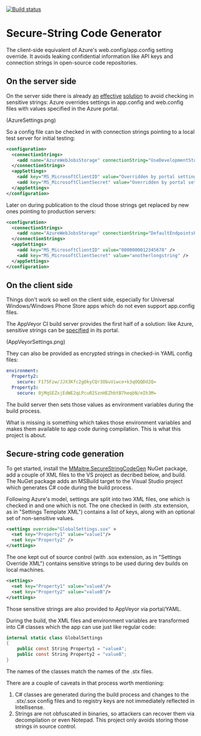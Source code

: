 [![Build status](https://ci.appveyor.com/api/projects/status/s08qgb4egku0pa3d?svg=true)](https://ci.appveyor.com/project/mmaitre314/securestringcodegen)

Secure-String Code Generator
===

The client-side equivalent of Azure's web.config/app.config setting override. It avoids leaking confidential information like API keys and connection strings in open-source code repositories.

On the server side
---

On the server side there is already [an](http://azure.microsoft.com/blog/2013/07/17/windows-azure-web-sites-how-application-strings-and-connection-strings-work/) [effective](http://www.asp.net/identity/overview/features-api/best-practices-for-deploying-passwords-and-other-sensitive-data-to-aspnet-and-azure) [solution](http://typecastexception.com/post/2014/04/06/ASPNET-MVC-Keep-Private-Settings-Out-of-Source-Control.aspx) to avoid checking in sensitive strings: Azure overrides settings in app.config and web.config files with values specified in the Azure portal. 

(AzureSettings.png)

So a config file can be checked in with connection strings pointing to a local test server for initial testing:
       
```xml
<configuration>
  <connectionStrings>
    <add name="AzureWebJobsStorage" connectionString="UseDevelopmentStorage=true;DevelopmentStorageProxyUri=http://127.0.0.1;" />
  </connectionStrings>
  <appSettings>
    <add key="MS_MicrosoftClientID" value="Overridden by portal settings" />
    <add key="MS_MicrosoftClientSecret" value="Overridden by portal settings" />
  </appSettings>
</configuration>
```

Later on during publication to the cloud those strings get replaced by new ones pointing to production servers:

```xml
<configuration>
  <connectionStrings>
    <add name="AzureWebJobsStorage" connectionString="DefaultEndpointsProtocol=https;AccountName=someaccountname;AccountKey=somelongstring" />
  </connectionStrings>
  <appSettings>
    <add key="MS_MicrosoftClientID" value="0000000012345678" />
    <add key="MS_MicrosoftClientSecret" value="anotherlongstring" />
  </appSettings>
</configuration>
```

On the client side
---

Things don't work so well on the client side, especially for Universal Windows/Windows Phone Store apps which do not even support app.config files.

The AppVeyor CI build server provides the first half of a solution: like Azure, sensitive strings can be [specified](http://www.appveyor.com/docs/build-configuration#secure-variables) in its portal.

(AppVeyorSettings.png)

They can also be provided as encrypted strings in checked-in YAML config files:

```yaml
environment:
  Property2:
    secure: F175Fzw/JJX3Kfc2gOkyCQr3ObuViwce+k3qOQQDd2Q=
  Property3:
    secure: 0jMqSEZxjEdWE2qLPcuR2SznHEZhbtB7heqbN/eIh3M=
```

The build server then sets those values as environment variables during the build process. 

What is missing is something which takes those environment variables and makes them available to app code during compilation. This is what this project is about.

Secure-string code generation
---

To get started, install the [MMaitre.SecureStringCodeGen](https://www.nuget.org/packages/MMaitre.SecureStringCodeGen/) NuGet package, add a couple of XML files to the VS project as decribed below, and build. The NuGet package adds an MSBuild target to the Visual Studio project which generates C# code during the build process. 

Following Azure's model, settings are split into two XML files, one which is checked in and one which is not. The one checked in (with .stx extension, as in "Settings Template XML") contains a list of keys, along with an optional set of non-sensitive values.

```xml
<settings override="GlobalSettings.sox" >
  <set key="Property1" value="value1"/>
  <set key="Property2" />
</settings>
```

The one kept out of source control (with .sox extension, as in "Settings Override XML") contains sensitive strings to be used during dev builds on local machines.

```xml
<settings>
  <set key="Property1" value="valueA"/>
  <set key="Property2" value="valueB"/>
</settings>
```

Those sensitive strings are also provided to AppVeyor via portal/YAML.

During the build, the XML files and environment variables are transformed into C# classes which the app can use just like regular code:

```c#
internal static class GlobalSettings
{
    public const String Property1 = "valueA";
    public const String Property2 = "valueB";
}
```

The names of the classes match the names of the .stx files.

There are a couple of caveats in that process worth mentioning:

1. C# classes are generated during the build process and changes to the .stx/.sox config files and to registry keys are not immediately reflected in Intellisense.
2. Strings are not obfuscated in binaries, so attackers can recover them via decompilation or even Notepad. This project only avoids storing those strings in source control.

